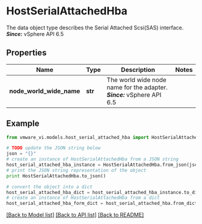 # HostSerialAttachedHba

The data object type describes the Serial Attached Scsi(SAS) interface.  ***Since:*** vSphere API 6.5 

## Properties
Name | Type | Description | Notes
------------ | ------------- | ------------- | -------------
**node_world_wide_name** | **str** | The world wide node name for the adapter.  ***Since:*** vSphere API 6.5  | 

## Example

```python
from vmware_vi.models.host_serial_attached_hba import HostSerialAttachedHba

# TODO update the JSON string below
json = "{}"
# create an instance of HostSerialAttachedHba from a JSON string
host_serial_attached_hba_instance = HostSerialAttachedHba.from_json(json)
# print the JSON string representation of the object
print HostSerialAttachedHba.to_json()

# convert the object into a dict
host_serial_attached_hba_dict = host_serial_attached_hba_instance.to_dict()
# create an instance of HostSerialAttachedHba from a dict
host_serial_attached_hba_form_dict = host_serial_attached_hba.from_dict(host_serial_attached_hba_dict)
```
[[Back to Model list]](../README.md#documentation-for-models) [[Back to API list]](../README.md#documentation-for-api-endpoints) [[Back to README]](../README.md)


